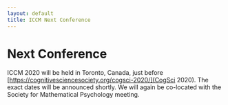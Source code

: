 ```yaml
---
layout: default
title: ICCM Next Conference
---
```


# Next Conference

ICCM 2020 will be held in Toronto, Canada, just before [https://cognitivesciencesociety.org/cogsci-2020/](CogSci 2020).  The exact dates will be announced shortly.  We will again be co-located with the Society for Mathematical Psychology meeting.



